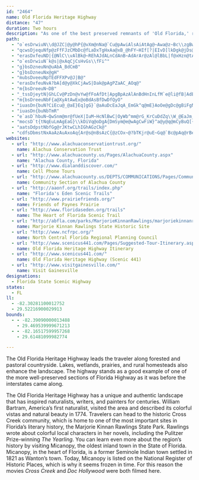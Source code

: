 ```yaml
---
id: "2464"
name: Old Florida Heritage Highway
distance: "47"
duration: Two hours
description: "As one of the best preserved remnants of 'Old Florida,' rich in natural beauty and steeped in tradition, the Old Florida Heritage Highway offers a unique opportunity for byway travelers wanting to return to Florida's roots."
path:
  - "o`esDrwiuN\\d@JZC|@y@hP{@vXm@nNa@`Cu@pAwiAlsAiAtAg@~Awa@z~Bc\\zgBwHjc@oCnNeK`l@_Jpe@k@fBqAjCcBxB_CnB}A|@_Cz@wHfAo@XYd@"
  - "qcwsDjequNfp@zFfFJzCMbDc@fLaDxTgHxAa@xB_@hFY~HIf[?|EIvD]lkDgk@jDs@lGaBtFmB`GkC|c@oVz@_@pCeBhFuEbDaE~GmKfk@_~@bCeDbDsClCyAhA_@nA[|BWrAGrORvHQrCYvCm@lFeBzGgDtDqCbB{AdFgGlGgJ"
  - "erasDxfeuND|{@NlC\\vAlBk@~REhAJdALnCdAnB~AdArAr@zAl@lBbL|f@xHzn@tAtJZfAd@dA`BpBp@f@hBp@`BN`QG"
  - "o`esDrwiuN`k@s|@xAqCjCsHvGs\\fFi^"
  - "g}bsDzneuNn@uAbA_BdCmB"
  - "g}bsDzneuNx@gH"
  - "mubsDveeuNpTEdFFXPv@J|B@"
  - "erasDxfeuNvA?bA[d@y@XkCjAwS|Dak@pAgPZaAC_AOq@"
  - "m{bsDreeuN~DB"
  - "_tssDjeytN|GhLCv@PzDn@vYw@fFoAfDt|ApgBpAzAlAnBdHnInLfM`e@li@fB|AdBdAlEpBvBl@dCj@`DZfU|@`Nz@vHRlLt@hGt@tE|@jKbD`KvDr`Al\\|FpC|CbBvLvHxf@rYxO~JjIhEtXfLrJjCrCf@|Gr@vGVxXC"
  - "m{bsDreeuNbF{a@XyAtAwEx@oBdAsBfDwDfQyO"
  - "iuasDn{buN?CiEcu@_@aE}Eq]gG}`@aAuDcEaJqA_EmGk^q@mE}AoOe@gDc@gBiFgNiAyD"
  - "iuasDn{buNbTmR"
  - "e`asD`hbuN~QwSnm@mr@fUeX|IuM~HcNlBwC|OyWb^mm@rG_KrCuDdZq\\W_@EaJm_A?sBJcCx@gJhHmEvBuBn@uJlEi@BmAa@S@uHfDcGlByfBbZ}BPoCO}@MeIyBcDs@_Uy@"
  - "mocsD`t{tNqEuLmAgEaG}\\kDiVq@oDgA{DmSym@e@wAgCwFiW}^a@y@q@mCyBuQ[{HI}q@SkB"
  - "aatsDdpstNbfGg@rJKtwCLhIGhAGzCk@"
  - "cdfsDbmstNxAaAzAuAxoAq{Ar@s@nBsAzC{@zCOx~@?bTKjr@uE~Gq@`Bc@pAq@rBeCj@gA`@mA^mC?eP"
websites:
  - url: "http://www.alachuaconservationtrust.org/"
    name: Alachua Conservation Trust
  - url: "http://www.alachuacounty.us/Pages/AlachuaCounty.aspx"
    name: "Alachua County, Florida"
  - url: "http://www.dialanddiscover.com/"
    name: Cell Phone Tours
  - url: "http://www.alachuacounty.us/DEPTS/COMMUNICATIONS/Pages/Communications.aspx"
    name: Community Section of Alachua County
  - url: "http://aaonf.org/trails/index.php"
    name: "Florida's Eden Scenic Trails"
  - url: "http://www.prairiefriends.org/"
    name: Friends of Paynes Prairie
  - url: "http://www.floridaseden.org/trails"
    name: The Heart of Florida Scenic Trail
  - url: "http://abfla.com/parks/MarjorieKinnanRawlings/marjoriekinnanrawlings.html"
    name: Marjorie Kinnan Rawlings State Historic Site
  - url: "http://www.ncfrpc.org/"
    name: North Central Florida Regional Planning Council
  - url: "http://www.scenicus441.com/Pages/Suggested-Tour-Itinerary.aspx"
    name: Old Florida Heritage Highway Itinerary
  - url: "http://www.scenicus441.com/"
    name: Old Florida Heritage Highway (Scenic 441)
  - url: "http://www.visitgainesville.com/"
    name: Visit Gainesville
designations:
  - Florida State Scenic Highway
states:
  - FL
ll:
  - -82.30281100012752
  - 29.52216900029913
bounds:
  - - -82.39090000013488
    - 29.469539999671213
  - - -82.16517599957268
    - 29.61481099982774

---
```


The Old Florida Heritage Highway leads the traveler along forested and pastoral countryside. Lakes, wetlands, prairies, and rural homesteads also enhance the landscape. The highway stands as a good example of one of the more well-preserved sections of Florida Highway as it was before the interstates came along.

The Old Florida Heritage Highway has a unique and authentic landscape that has inspired naturalists, writers, and painters for centuries. William Bartram, America’s first naturalist, visited the area and described its colorful vistas and natural beauty in 1774. Travelers can head to the historic Cross Creek community, which is home to one of the most important sites in Florida’s literary history, the Marjorie Kinnan Rawlings State Park. Rawlings wrote about colorful local characters in her novels, including the Pulitzer Prize-winning _The Yearling_. You can learn even more about the region’s history by visiting Micanopy, the oldest inland town in the State of Florida. Micanopy, in the heart of Florida, is a former Seminole Indian town settled in 1821 as Wanton’s town. Today, Micanopy is listed on the National Register of Historic Places, which is why it seems frozen in time. For this reason the movies _Cross Creek_ and _Doc Hollywood_ were both filmed here.
